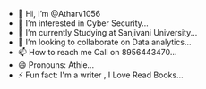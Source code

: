 - 👋 Hi, I’m @Atharv1056
- 👀 I’m interested in Cyber Security...
- 🌱 I’m currently Studying at Sanjivani University...
- 💞️ I’m looking to collaborate on Data analytics...
- 📫 How to reach me Call on 8956443470...
- 😄 Pronouns: Athie...
- ⚡ Fun fact: I'm a writer , I Love Read Books...

<!---
Atharv1056/Atharv1056 is a ✨ special ✨ repository because its `README.md` (this file) appears on your GitHub profile.
You can click the Preview link to take a look at your changes.
--->
